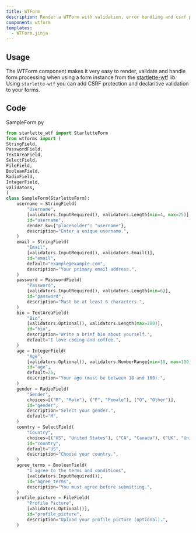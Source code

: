 ```yaml
---
title: WTForm
description: Render a WTForm with validation, error handling and csrf protection.
component: wtform
templates:
  - WTForm.jinja
---
```


<TabPreview component="WTForm" template="examples/wtform.html"/>

<Prose>

## Usage

</Prose>

<IncludeTemplate template="examples/wtform.html"/>

<Prose>

The WTForm component makes it very easy to render, validate and handle form processing when using a form instance from  the [startlette-wtf](https://github.com/kubetail-org/starlette-wtf) lib. 
Using `starlette-wtf` you can add CSRF protection and declaritive validation to your forms.

## Code
</Prose>

<IncludeComponents :components="{{ metadata.templates }}" />

SampleForm.py

```python
from starlette_wtf import StarletteForm
from wtforms import (
StringField,
PasswordField,
TextAreaField,
SelectField,
FileField,
BooleanField,
RadioField,
IntegerField,
validators,
)
class SampleForm(StarletteForm):
    username = StringField(
        "Username",
        [validators.InputRequired(), validators.Length(min=4, max=25)],
        id="username",
        render_kw={"placeholder": "username"},
        description="Enter a unique username.",
    )
    email = StringField(
        "Email",
        [validators.InputRequired(), validators.Email()],
        id="email",
        default="example@example.com",
        description="Your primary email address.",
    )
    password = PasswordField(
        "Password",
        [validators.InputRequired(), validators.Length(min=6)],
        id="password",
        description="Must be at least 6 characters.",
    )
    bio = TextAreaField(
        "Bio",
        [validators.Optional(), validators.Length(max=200)],
        id="bio",
        description="Write a brief bio about yourself.",
        default="I love coding and coffee.",
    )
    age = IntegerField(
        "Age",
        [validators.Optional(), validators.NumberRange(min=18, max=100)],
        id="age",
        default=25,
        description="Your age (must be between 18 and 100).",
    )
    gender = RadioField(
        "Gender",
        choices=[("M", "Male"), ("F", "Female"), ("O", "Other")],
        id="gender",
        description="Select your gender.",
        default="M",
    )
    country = SelectField(
        "Country",
        choices=[("US", "United States"), ("CA", "Canada"), ("UK", "United Kingdom")],
        id="country",
        default="US",
        description="Choose your country.",
    )
    agree_terms = BooleanField(
        "I agree to the terms and conditions",
        [validators.InputRequired()],
        id="agree_terms",
        description="You must agree before submitting.",
    )
    profile_picture = FileField(
        "Profile Picture",
        [validators.Optional()],
        id="profile_picture",
        description="Upload your profile picture (optional).",
    )
```


